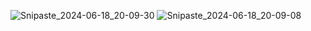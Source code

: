 ![Snipaste_2024-06-18_20-09-30](https://github.com/Chicksqace/Wx_Tem_Share_2/assets/96372678/cd35b359-8ece-48b1-8a70-7bddab2d5e2e)
![Snipaste_2024-06-18_20-09-08](https://github.com/Chicksqace/Wx_Tem_Share_2/assets/96372678/c317706d-fe26-43a4-8311-e5ea38297b93)
